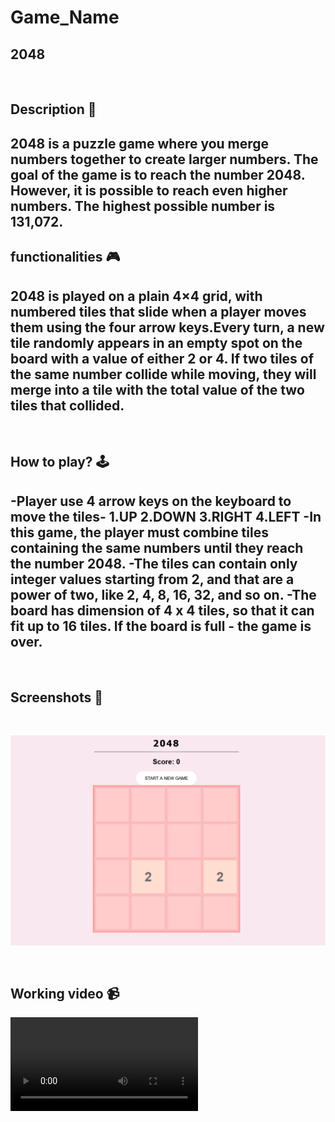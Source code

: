 # **Game_Name** 
2048
---

<br>

## **Description 📃**
<!-- add your game description here  -->
2048 is a puzzle game where you merge numbers together to create larger numbers. The goal of the game is to reach the number 2048. However, it is possible to reach even higher numbers. The highest possible number is 131,072.
- 

## **functionalities 🎮**
<!-- add functionalities over here -->
2048 is played on a plain 4×4 grid, with numbered tiles that slide when a player moves them using the four arrow keys.Every turn, a new tile randomly appears in an empty spot on the board with a value of either 2 or 4. If two tiles of the same number collide while moving, they will merge into a tile with the total value of the two tiles that collided. 
- 
<br>

## **How to play? 🕹️**
<!-- add the steps how to play games -->
-Player use 4 arrow keys on the keyboard to move the tiles- 1.UP 2.DOWN 3.RIGHT 4.LEFT 
-In this game, the player must combine tiles containing the same numbers until they reach the number 2048.
-The tiles can contain only integer values starting from 2, and that are a power of two, like 2, 4, 8, 16, 32, and so on.
-The board has dimension of 4 x 4 tiles, so that it can fit up to 16 tiles. If the board is full - the game is over.
- 

<br>

## **Screenshots 📸**

<br>
<!-- add your screenshots like this -->

![image](../../assets/images/2048.png)

<br>

## **Working video 📹**
![video](../../assets/2048_Gameplay.mkv)
<!-- add your working video over here -->